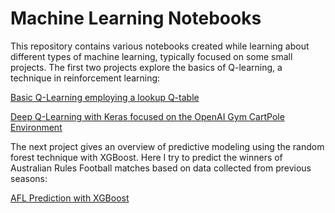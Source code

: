# Machine Learning Notebooks
This repository contains various notebooks created while learning about different types of machine learning, typically focused on some small projects.
The first two projects explore the basics of Q-learning, a technique in reinforcement learning:

[Basic Q-Learning employing a lookup Q-table](/RL/Basic_Q/FrozenLake.ipynb)

[Deep Q-Learning with Keras focused on the OpenAI Gym CartPole Environment](/RL/Deep_Q/CartPole.ipynb)

The next project gives an overview of predictive modeling using the random forest technique with XGBoost. Here I try to predict the winners of Australian Rules Football matches based on data collected from previous seasons:

[AFL Prediction with XGBoost](/AFL/AFL_prediction.ipynb)
